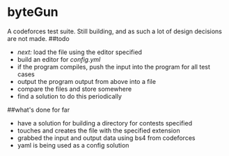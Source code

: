 # byteGun 

A codeforces test suite. Still building, and as such a lot of design decisions are not made.
##todo
- _next:_ load the file using the editor specified
- build an editor for _config.yml_
- if the program compiles, push the input into the program for all test cases
- output the program output from above into a file
- compare the files and store somewhere
- find a solution to do this periodically

##what's done for far
- have a solution for building a directory for contests specified
- touches and creates the file with the specified extension
- grabbed the input and output data using bs4 from codeforces
- yaml is being used as a config solution
